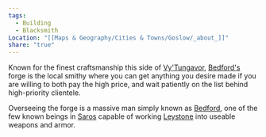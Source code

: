 ```yaml
---
tags:
  - Building
  - Blacksmith
Location: "[[Maps & Geography/Cities & Towns/Goslow/_about_]]"
share: "true"
---
```



Known for the finest craftsmanship this side of [Vy'Tungavor](../../../Landmarks/Mountains/Vy'Tungavor.md), [Bedford's](../NPCs/Bedford%20and%20Mary.md) forge is the local smithy where you can get anything you desire made if you are willing to both pay the high price, and wait patiently on the list behind high-priority clientele.

Overseeing the forge is a massive man simply known as [Bedford](../NPCs/Bedford%20and%20Mary.md), one of the few known beings in [Saros](../../../../History%20&%20Lore/A%20Brief%20Saros%20History.md) capable of working [Leystone](../../../../History%20&%20Lore/Legends/Leystone.md) into useable weapons and armor.